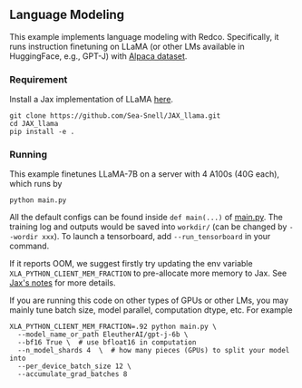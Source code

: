 ## Language Modeling

This example implements language modeling with Redco. 
Specifically, it runs instruction finetuning on LLaMA (or other LMs available in HuggingFace, e.g., GPT-J) with [Alpaca dataset](https://huggingface.co/datasets/tatsu-lab/alpaca). 

### Requirement
Install a Jax implementation of LLaMA [here](https://github.com/Sea-Snell/JAX_llama).
```shell
git clone https://github.com/Sea-Snell/JAX_llama.git
cd JAX_llama
pip install -e .
```

### Running

This example finetunes LLaMA-7B on a server with 4 A100s (40G each), which runs by
```shell
python main.py
```
All the default configs can be found inside ```def main(...)``` of [main.py](main.py). The training log and outputs would be saved into ```workdir/``` (can be changed by ```--wordir xxx```). To launch a tensorboard, add ```--run_tensorboard``` in your command. 

If it reports OOM, we suggest firstly try updating the env variable ```XLA_PYTHON_CLIENT_MEM_FRACTION``` to pre-allocate more memory to Jax. 
See [Jax's notes](https://jax.readthedocs.io/en/latest/gpu_memory_allocation.html) for more details.

If you are running this code on other types of GPUs or other LMs, you may mainly tune batch size, model parallel, computation dtype, etc. For example  
```shell
XLA_PYTHON_CLIENT_MEM_FRACTION=.92 python main.py \
  --model_name_or_path EleutherAI/gpt-j-6b \
  --bf16 True \  # use bfloat16 in computation
  --n_model_shards 4  \  # how many pieces (GPUs) to split your model into
  --per_device_batch_size 12 \ 
  --accumulate_grad_batches 8 
```
